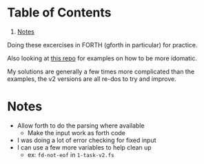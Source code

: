 
# Table of Contents

1.  [Notes](#org3ba6cf6)

Doing these excercises in FORTH (gforth in particular) for practice.

Also looking at [this repo](https://gitlab.cs.washington.edu/fidelp/advent-of-code-2022/-/tree/main) for examples on how to be more idomatic.

My solutions are generally a few times more complicated than the examples, the
v2 versions are all re-dos to try and improve.


<a id="org3ba6cf6"></a>

# Notes

-   Allow forth to do the parsing where available
    -   Make the input work as forth code
-   I was doing a lot of error checking for fixed input
-   I can use a few more variables to help clean up
    -   ex: `fd-not-eof` in `1-task-v2.fs`

